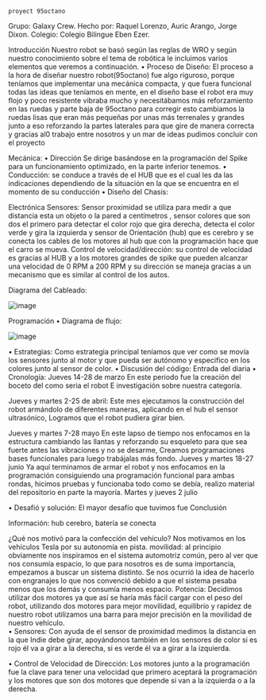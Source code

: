                                                                        proyect 95octano
Grupo: Galaxy Crew.
Hecho por: Raquel Lorenzo, Auric Arango, Jorge Dixon.
Colegio: Colegio Bilingue Eben Ezer.

Introducción
Nuestro robot se basó según las reglas de WRO y según nuestro conocimiento sobre el tema de robótica le incluimos varios elementos que veremos a continuación. 
•	Proceso de Diseño: El proceso a la hora de diseñar nuestro robot(95octano) fue algo riguroso, porque teníamos que implementar una mecánica compacta, y que fuera funcional todas las ideas que teníamos en mente, en el diseño base el robot era muy flojo y poco resistente vibraba mucho y necesitábamos más reforzamiento en las ruedas y parte baja de 95octano para corregir esto cambiamos la ruedas lisas que eran más pequeñas por unas más terrenales y grandes junto a eso reforzando la partes laterales para que gire de manera correcta y gracias al0 trabajo entre nosotros y un mar de ideas pudimos concluir con el proyecto

Mecánica: 
•	Dirección Se dirige basándose en la programación del Spike para un funcionamiento optimizado, en la parte inferior tenemos.
•	Conducción: se conduce a través de el HUB que es el cual les da las indicaciones dependiendo de la situación en la que se encuentra en el momento de su conducción 
•	Diseño del Chasis:






Electrónica 
Sensores: Sensor proximidad se utiliza para medir a que distancia esta un objeto o la pared a centímetros , sensor colores  que son dos  el primero para detectar el color rojo que gira  derecha, detecta el color verde y gira la izquierda y sensor de Orientación (hub) que es cerebro y se conecta los cables de los motores al hub que con la programación hace que el carro se mueva.
Control de velocidad/dirección: su control de velocidad es gracias al HUB y a los motores grandes de spike que pueden alcanzar una velocidad de 0 RPM a 200 RPM y su dirección se maneja gracias a un mecanismo que es similar al control de los autos. 

Diagrama del Cableado:

![image](https://github.com/auric123/95octano/assets/171710232/21b96cc4-9544-4d3e-ae6e-8dbff8ff26a6)
 
 Programación
•	Diagrama de flujo:

![image](https://github.com/auric123/95octano/assets/171710232/9a47f9ea-59b3-4bf8-8f43-ba88dcf4d076)


•	Estrategias: Como estrategia principal teníamos que ver como se movía los sensores junto al motor y que pueda ser autónomo y especifico en los colores junto al sensor de color.
•	Discusión del código:
Entrada del diaria
•	Cronología: Jueves 14-28 de marzo
En este periodo fue la creación del boceto del como seria el robot
E investigación sobre nuestra categoría.

Jueves y martes 2-25 de abril:
Este mes ejecutamos la construcción del robot armándolo de diferentes maneras, aplicando en el hub el sensor ultrasónico, Logramos que el robot pudiera girar bien.

Jueves y martes 7-28 mayo
En este lapso de tiempo nos enfocamos en la estructura cambiando  las llantas y reforzando su esqueleto para que sea fuerte antes las vibraciones y  no se desarme, Creamos programaciones bases funcionales para luego trabájalas más fondo.
Jueves y martes 18-27 junio
Ya aquí terminamos de armar el robot y nos enfocamos en la programación consiguiendo una programación funcional para ambas rondas, hicimos pruebas y funcionaba todo como se debía,  realizo material del repositorio en parte la mayoría.
Martes y jueves 2 julio

•	Desafió y solución: El mayor desafío que tuvimos fue 
Conclusión 

Información: hub cerebro, batería se conecta 

¿Qué nos motivó para la confección del vehículo?
Nos motivamos en los vehículos Tesla por su autonomía en pista.
movilidad: al principio obviamente nos inspiramos en el sistema automotriz común, pero al ver que nos consumía espacio, lo que para nosotros es de suma importancia, empezamos a buscar un sistema distinto. Se nos ocurrió la idea de hacerlo con engranajes lo que nos convenció debido a que el sistema pesaba menos que los demás y consumía menos espacio.
Potencia: Decidimos utilizar dos motores ya que así se haría más fácil cargar con el peso del robot, utilizando dos motores para mejor movilidad, equilibrio y rapidez de nuestro robot utilizamos una barra para mejor precisión en la movilidad de nuestro vehículo.  
•	Sensores: Con ayuda de el sensor de proximidad medimos la distancia en la que Indie debe girar, apoyándonos también en los sensores de color si es rojo él va a girar a la derecha, si es verde él va a girar a la izquierda.

•	Control de Velocidad de Dirección:
Los motores junto a la programación fue la clave para tener una velocidad que primero aceptará la programación y los motores que son dos motores que depende si van a la izquierda o a la derecha.






